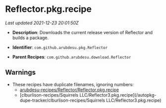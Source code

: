 # Reflector.pkg.recipe

_Last updated 2021-12-23 20:01:50Z_

- **Description**: Downloads the current release version of Reflector and builds a package.

- **Identifier**: `com.github.arubdesu.pkg.Reflector`

- **Parent Recipes**: `com.github.arubdesu.download.Reflector`


## Warnings

- These recipes have duplicate filenames, ignoring numbers:
    - [arubdesu-recipes/Reflector/Reflector.pkg.recipe](/autopkg-dupe-tracker/arubdesu-recipes/Reflector/Reflector.pkg.recipe)
    - [clburlison-recipes/Squirrels LLC/Reflector3.pkg.recipe](/autopkg-dupe-tracker/clburlison-recipes/Squirrels LLC/Reflector3.pkg.recipe)